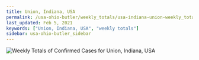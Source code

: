 ```yaml
---
title: Union, Indiana, USA
permalink: /usa-ohio-butler/weekly_totals/usa-indiana-union-weekly_totals.html
last_updated: Feb 5, 2021
keywords: ["Union, Indiana, USA", "weekly totals"]
sidebar: usa-ohio-butler_sidebar
---
```


![Weekly Totals of Confirmed Cases for Union, Indiana, USA](/covid_tracker/images/graphs/usa-indiana-union-weekly_totals_graph.png)
